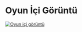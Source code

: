 # Oyun İçi Görüntü

[![Oyun içi görüntü](https://img.youtube.com/vi/zestBL29pSo/maxresdefault.jpg)](https://www.youtube.com/watch?v=zestBL29pSo)
